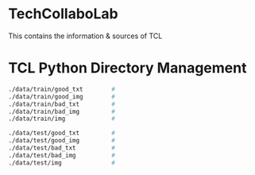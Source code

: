 # TechCollaboLab
This contains the information & sources of TCL

# TCL Python Directory Management
```sh
./data/train/good_txt        # 
./data/train/good_img        # 
./data/train/bad_txt         # 
./data/train/bad_img         #
./data/train/img             # 

./data/test/good_txt         # 
./data/test/good_img         # 
./data/test/bad_txt          # 
./data/test/bad_img          #
./data/test/img              # 
```
